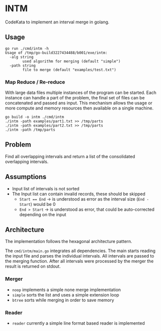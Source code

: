 # INTM

CodeKata to implement an interval merge in golang.

## Usage

    go run ./cmd/intm -h
    Usage of /tmp/go-build3227434488/b001/exe/intm:
      -alg string
            used algorithm for merging (default "simple")
      -path string
            file to merge (default "examples/test.txt")

### Map Reduce / Re-reduce

With large data files multiple instances of the program can be started. Each instance
can handle a part of the problem, the final set of files can be concatenated and passed
ans input. This mechanism allows the usage or more compute and memory resources then
available on a single machine.

    go build -o intm ./cmd/intm
    ./intm -path examples/part1.txt >> /tmp/parts
    ./intm -path examples/part2.txt >> /tmp/parts
    ./intm -path /tmp/parts

## Problem

Find all overlapping intervals and return a list of the consolidated overlapping intervals.

## Assumptions

* Input list of intervals is not sorted
* The Input list can contain invalid records, these should be skipped
  * `Start == End` -> is understood as error as the interval size (`End - Start`) would be 0
  * `End > Start` -> is understood as error, that could be auto-corrected depending on the input

## Architecture

The implementation follows the hexagonal architecture pattern.

The `cmd/intm/main.go` integrates all dependencies. The main starts reading the input file
and parses the individual intervals. All intervals are passed to the merging function.
After all intervals were processed by the merger the result is returned on stdout.

### Merger

* `noop` implements a simple none merge implementation
* `simple` sorts the list and uses a simple extension loop
* `btree` sorts while merging in order to save memory

### Reader

* `reader` currently a simple line format based reader is implemented
